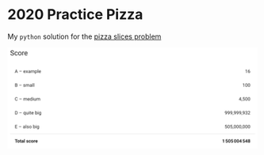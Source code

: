 # 2020 Practice Pizza
My `python` solution for the [pizza slices problem](2020-practice-pizza/practice_problem.pdf)

![score](2020-practice-pizza/output/score.png)
